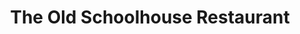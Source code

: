 ---
title: "The Old Schoolhouse Restaurant"
address: "Church Road, Swords, Co. Dublin, Fingal"
tel: "+353 (0)1 840 2846"
county: "Dublin"
category: "Seafood Restaurants"
type: "Content"
lat: "53.451866149902344"
lng: "-6.224118232727051"
---